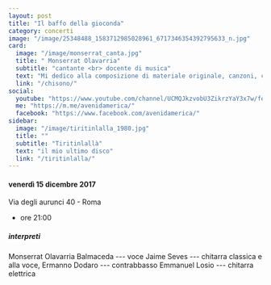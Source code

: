 ```yaml
---
layout: post
title: "Il baffo della gioconda"
category: concerti
image: "/image/25348488_1583712985028961_6717346354392795633_n.jpg"
card:
  image: "/image/monserrat_canta.jpg"
  title: " Monserrat Olavarria"
  subtitle: "cantante <br> docente di musica"
  text: "Mi dedico alla composizione di materiale originale, canzoni, canti e filastrocche che utilizzo nei propri percorsi didattici con i bambini di diverse età."
  link: "/chisono/"
social:
  youtube: "https://www.youtube.com/channel/UCMQJkzvobU3ZikrzYaY3x7w/featured/"
  me: "https://m.me/avenidamerica/"
  facebook: "https://www.facebook.com/avenidamerica/"
sidebar:
  image: "/image/tiritinlalla_1980.jpg"
  title: ""
  subtitle: "Tiritinlallà"
  text: "il mio ultimo disco"
  link: "/tiritinlalla/"
---
```


#### venerdì 15 dicembre 2017
Via degli aurunci 40  - Roma 
* ore 21:00 



##### interpreti 
Monserrat Olavarria Balmaceda --- voce 
Jaime Seves --- chitarra classica e alla voce, 
Ermanno Dodaro --- contrabbasso
Emmanuel Losio --- chitarra elettrica



